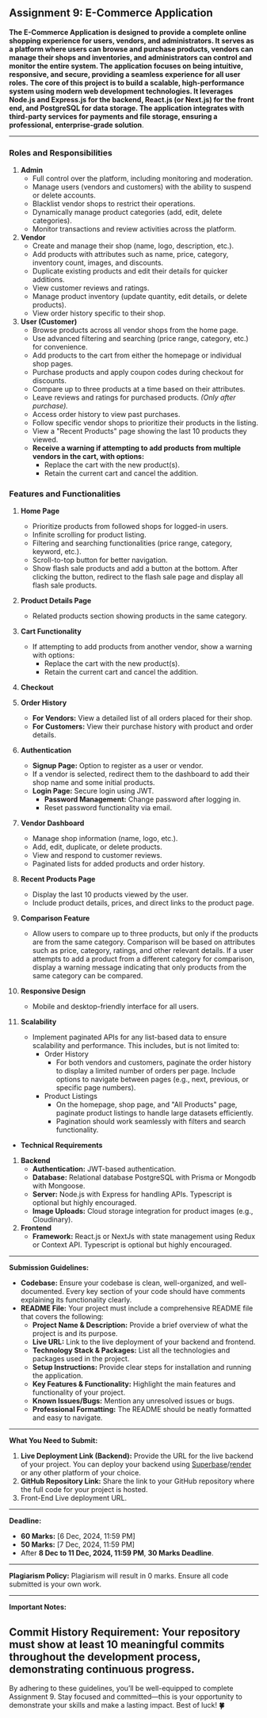 ## Assignment 9: E-Commerce Application

**The E-Commerce Application is designed to provide a complete online shopping experience for users, vendors, and administrators. It serves as a platform where users can browse and purchase products, vendors can manage their shops and inventories, and administrators can control and monitor the entire system. The application focuses on being intuitive, responsive, and secure, providing a seamless experience for all user roles.**
**The core of this project is to build a scalable, high-performance system using modern web development technologies. It leverages Node.js and Express.js for the backend, React.js (or Next.js) for the front end, and PostgreSQL for data storage. The application integrates with third-party services for payments and file storage, ensuring a professional, enterprise-grade solution**.

---

### **Roles and Responsibilities**

1. **Admin**
   - Full control over the platform, including monitoring and moderation.
   - Manage users (vendors and customers) with the ability to suspend or delete accounts.
   - Blacklist vendor shops to restrict their operations.
   - Dynamically manage product categories (add, edit, delete categories).
   - Monitor transactions and review activities across the platform.
2. **Vendor**
   - Create and manage their shop (name, logo, description, etc.).
   - Add products with attributes such as name, price, category, inventory count, images, and discounts.
   - Duplicate existing products and edit their details for quicker additions.
   - View customer reviews and ratings.
   - Manage product inventory (update quantity, edit details, or delete products).
   - View order history specific to their shop.
3. **User (Customer)**
   - Browse products across all vendor shops from the home page.
   - Use advanced filtering and searching (price range, category, etc.) for convenience.
   - Add products to the cart from either the homepage or individual shop pages.
   - Purchase products and apply coupon codes during checkout for discounts.
   - Compare up to three products at a time based on their attributes.
   - Leave reviews and ratings for purchased products. _(Only after purchase)._
   - Access order history to view past purchases.
   - Follow specific vendor shops to prioritize their products in the listing.
   - View a "Recent Products" page showing the last 10 products they viewed.
   - **Receive a warning if attempting to add products from multiple vendors in the cart, with options:**
     - Replace the cart with the new product(s).
     - Retain the current cart and cancel the addition.

### **Features and Functionalities**

1. **Home Page**
   - Prioritize products from followed shops for logged-in users.
   - Infinite scrolling for product listing.
   - Filtering and searching functionalities (price range, category, keyword, etc.).
   - Scroll-to-top button for better navigation.
   - Show flash sale products and add a button at the bottom. After clicking the button, redirect to the flash sale page and display all flash sale products.
2. **Product Details Page**

   - Related products section showing products in the same category.

4. **Cart Functionality**
   - If attempting to add products from another vendor, show a warning with options:
     - Replace the cart with the new product(s).
     - Retain the current cart and cancel the addition.
5. **Checkout**
6. **Order History**
   - **For Vendors:** View a detailed list of all orders placed for their shop.
   - **For Customers:** View their purchase history with product and order details.
7. **Authentication**
   - **Signup Page:** Option to register as a user or vendor.
   - If a vendor is selected, redirect them to the dashboard to add their shop name and some initial products.
   - **Login Page:** Secure login using JWT.
     - **Password Management:** Change password after logging in.
     - Reset password functionality via email.
8. **Vendor Dashboard**
   - Manage shop information (name, logo, etc.).
   - Add, edit, duplicate, or delete products.
   - View and respond to customer reviews.
   - Paginated lists for added products and order history.
9. **Recent Products Page**
   - Display the last 10 products viewed by the user.
   - Include product details, prices, and direct links to the product page.
10. **Comparison Feature**
    - Allow users to compare up to three products, but only if the products are from the same category. Comparison will be based on attributes such as price, category, ratings, and other relevant details. If a user attempts to add a product from a different category for comparison, display a warning message indicating that only products from the same category can be compared.
11. **Responsive Design**
    - Mobile and desktop-friendly interface for all users.
12. **Scalability**
    - Implement paginated APIs for any list-based data to ensure scalability and performance. This includes, but is not limited to:
      - Order History
        - For both vendors and customers, paginate the order history to display a limited number of orders per page. Include options to navigate between pages (e.g., next, previous, or specific page numbers).
      - Product Listings
        - On the homepage, shop page, and "All Products" page, paginate product listings to handle large datasets efficiently.
        - Pagination should work seamlessly with filters and search functionality.

- **Technical Requirements**

1. **Backend**
   - **Authentication:** JWT-based authentication.
   - **Database:** Relational database PostgreSQL with Prisma or Mongodb with Mongoose.
   - **Server:** Node.js with Express for handling APIs. Typescript is optional but highly encouraged.
   - **Image Uploads:** Cloud storage integration for product images (e.g., Cloudinary).
2. **Frontend**
   - **Framework:** React.js or NextJs with state management using Redux or Context API. Typescript is optional but highly encouraged.

---

**Submission Guidelines:**

- **Codebase:** Ensure your codebase is clean, well-organized, and well-documented. Every key section of your code should have comments explaining its functionality clearly.
- **README File:** Your project must include a comprehensive README file that covers the following:
  - **Project Name & Description:** Provide a brief overview of what the project is and its purpose.
  - **Live URL:** Link to the live deployment of your backend and frontend.
  - **Technology Stack & Packages:** List all the technologies and packages used in the project.
  - **Setup Instructions:** Provide clear steps for installation and running the application.
  - **Key Features & Functionality:** Highlight the main features and functionality of your project.
  - **Known Issues/Bugs:** Mention any unresolved issues or bugs.
  - **Professional Formatting:** The README should be neatly formatted and easy to navigate.

---

**What You Need to Submit:**

1. **Live Deployment Link (Backend):** Provide the URL for the live backend of your project. You can deploy your backend using [Superbase](https://www.supabase.com/)/[render](https://render.com/) or any other platform of your choice.
2. **GitHub Repository Link:** Share the link to your GitHub repository where the full code for your project is hosted.
3. Front-End Live deployment URL.

---

**Deadline:**

- **60 Marks:** [6 Dec, 2024, 11:59 PM]
- **50 Marks:** [7 Dec, 2024, 11:59 PM]
- After **8 Dec to 11 Dec, 2024, 11:59 PM**, **30 Marks Deadline**.

---

**Plagiarism Policy:**
Plagiarism will result in 0 marks. Ensure all code submitted is your own work.

---

**Important Notes:**

## **Commit History Requirement:** Your repository must show at least 10 meaningful commits throughout the development process, demonstrating continuous progress.

By adhering to these guidelines, you’ll be well-equipped to complete Assignment 9. Stay focused and committed—this is your opportunity to demonstrate your skills and make a lasting impact. Best of luck! **🍀**

